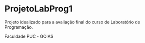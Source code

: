 # ProjetoLabProg1
Projeto idealizado para a avaliação final do curso de Laboratório de Programação.  

Faculdade PUC - GOIAS

